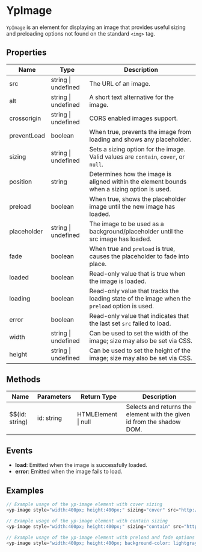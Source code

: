 # YpImage

`YpImage` is an element for displaying an image that provides useful sizing and preloading options not found on the standard `<img>` tag.

## Properties

| Name          | Type                | Description                                                                                   |
|---------------|---------------------|-----------------------------------------------------------------------------------------------|
| src           | string \| undefined | The URL of an image.                                                                          |
| alt           | string \| undefined | A short text alternative for the image.                                                       |
| crossorigin   | string \| undefined | CORS enabled images support.                                                                  |
| preventLoad   | boolean             | When true, prevents the image from loading and shows any placeholder.                         |
| sizing        | string \| undefined | Sets a sizing option for the image. Valid values are `contain`, `cover`, or `null`.           |
| position      | string              | Determines how the image is aligned within the element bounds when a sizing option is used.   |
| preload       | boolean             | When true, shows the placeholder image until the new image has loaded.                        |
| placeholder   | string \| undefined | The image to be used as a background/placeholder until the src image has loaded.              |
| fade          | boolean             | When true and `preload` is true, causes the placeholder to fade into place.                   |
| loaded        | boolean             | Read-only value that is true when the image is loaded.                                        |
| loading       | boolean             | Read-only value that tracks the loading state of the image when the `preload` option is used. |
| error         | boolean             | Read-only value that indicates that the last set `src` failed to load.                        |
| width         | string \| undefined | Can be used to set the width of the image; size may also be set via CSS.                      |
| height        | string \| undefined | Can be used to set the height of the image; size may also be set via CSS.                     |

## Methods

| Name          | Parameters | Return Type | Description |
|---------------|------------|-------------|-------------|
| $$(id: string) | id: string | HTMLElement \| null | Selects and returns the element with the given id from the shadow DOM. |

## Events

- **load**: Emitted when the image is successfully loaded.
- **error**: Emitted when the image fails to load.

## Examples

```typescript
// Example usage of the yp-image element with cover sizing
<yp-image style="width:400px; height:400px;" sizing="cover" src="http://lorempixel.com/600/400"></yp-image>

// Example usage of the yp-image element with contain sizing
<yp-image style="width:400px; height:400px;" sizing="contain" src="http://lorempixel.com/600/400"></yp-image>

// Example usage of the yp-image element with preload and fade options
<yp-image style="width:400px; height:400px; background-color: lightgray;" sizing="cover" preload fade src="http://lorempixel.com/600/400"></yp-image>
```